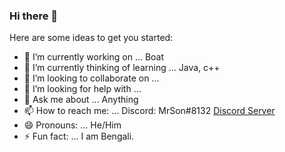 ### Hi there 👋


Here are some ideas to get you started:

- 🔭 I’m currently working on ... Boat
- 🌱 I’m currently thinking of learning ... Java, c++
- 👯 I’m looking to collaborate on ...
- 🤔 I’m looking for help with ...
- 💬 Ask me about ... Anything
- 📫 How to reach me: ... 
Discord: MrSon#8132
[Discord Server](https://discord.gg/4ZQPGm63yp)
- 😄 Pronouns: ... He/Him
- ⚡ Fun fact: ... I am Bengali.

